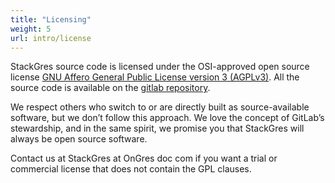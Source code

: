 ```yaml
---
title: "Licensing"
weight: 5
url: intro/license
---
```


StackGres source code is licensed under the OSI-approved open source license [GNU Affero General
 Public License version 3 (AGPLv3)](https://www.gnu.org/licenses/agpl-3.0.en.html). All the source code is available on the
 [gitlab repository](https://gitlab.com/ongresinc/stackgres).

We respect others who switch to or are directly built as source-available software, but we don’t
 follow this approach. We love the concept of GitLab’s stewardship, and in the same spirit, we
 promise you that StackGres will always be open source software. 

Contact us at StackGres at OnGres doc com if you want a trial or commercial license that does not
 contain the GPL clauses.
